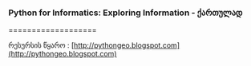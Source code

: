 ### Python for Informatics: Exploring Information  - ქართულად
===================



რესურსის წყარო :   [http://pythongeo.blogspot.com](http://pythongeo.blogspot.com)


